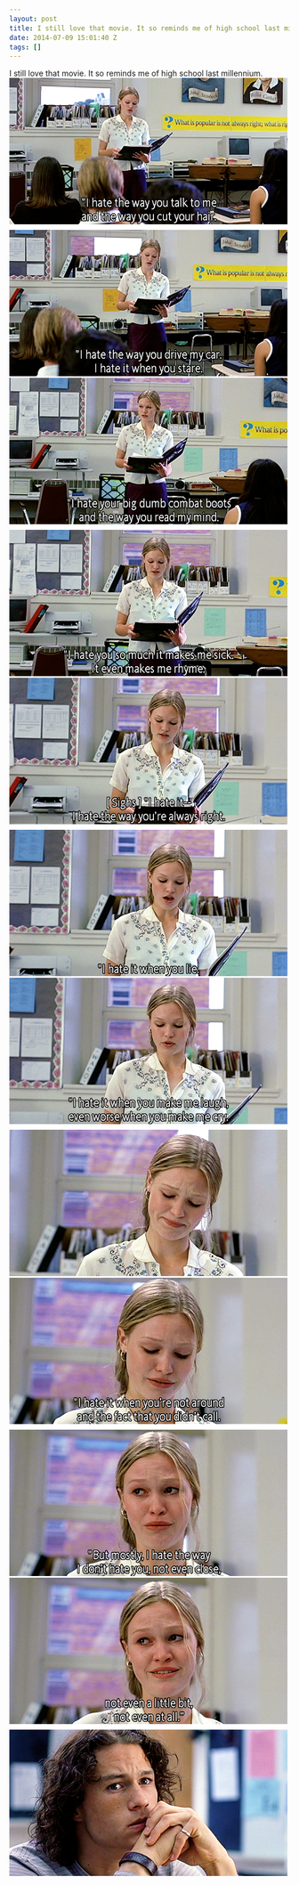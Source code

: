 ```yaml
---
layout: post
title: I still love that movie. It so reminds me of high school last millennium.
date: 2014-07-09 15:01:40 Z
tags: []
---
```

I still love that movie. It so reminds me of high school last millennium.
![](/media/2014/07/91255820394_0.png)
![](/media/2014/07/91255820394_1.png)
![](/media/2014/07/91255820394_2.png)
![](/media/2014/07/91255820394_3.png)
![](/media/2014/07/91255820394_4.png)
![](/media/2014/07/91255820394_5.png)
